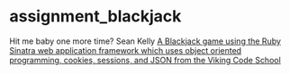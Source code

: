 # assignment_blackjack
Hit me baby one more time?
Sean Kelly
[A Blackjack game using the Ruby Sinatra web application framework which uses object oriented programming, cookies, sessions, and JSON from the Viking Code School](http://www.vikingcodeschool.com)
